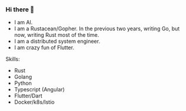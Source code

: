 ### Hi there 👋

<!--
**al8n/al8n** is a ✨ _special_ ✨ repository because its `README.md` (this file) appears on your GitHub profile.

Here are some ideas to get you started:

- 🔭 I’m currently working on ...
- 🌱 I’m currently learning ...
- 👯 I’m looking to collaborate on ...
- 🤔 I’m looking for help with ...
- 💬 Ask me about ...
- 📫 How to reach me: ...
- 😄 Pronouns: ...
- ⚡ Fun fact: ...
-->
- I am Al.
- I am a Rustacean/Gopher. In the previous two years, writing Go, but now, writing Rust most of the time. 
- I am a distributed system engineer.
- I am crazy fun of Flutter.

Skills:
- Rust
- Golang
- Python
- Typescript (Angular)
- Flutter/Dart
- Docker/k8s/Istio
